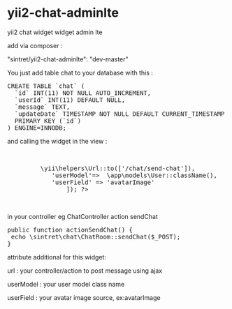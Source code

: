 # yii2-chat-adminlte
yii2 chat widget widget admin lte

add via composer :
<p>"sintret/yii2-chat-adminlte": "dev-master"</p>

You just add table chat to your database with this :

<pre>CREATE TABLE `chat` (
  `id` INT(11) NOT NULL AUTO_INCREMENT,
  `userId` INT(11) DEFAULT NULL,
  `message` TEXT,
  `updateDate` TIMESTAMP NOT NULL DEFAULT CURRENT_TIMESTAMP ON UPDATE CURRENT_TIMESTAMP,
  PRIMARY KEY (`id`)
) ENGINE=INNODB;
</pre>
<p>
and calling the widget in the view :
<pre>
    <section class="col-lg-9 connectedSortable ui-sortable">                                    
        <?php echo \sintret\chat\ChatRoom::widget([
            'url' => \yii\helpers\Url::to(['/chat/send-chat']),
            'userModel'=>  \app\models\User::className(),
            'userField' => 'avatarImage'
                ]); ?>
    </section>
</pre>
</p>

<p>in your controller eg ChatController action sendChat</p>

<pre>
public function actionSendChat() {
 echo \sintret\chat\ChatRoom::sendChat($_POST);
}
</pre>
attribute additional for this widget: <p>
url : your controller/action to post message using ajax <p>
userModel : your user model class name <p>
userField : your avatar image source, ex:avatarImage

